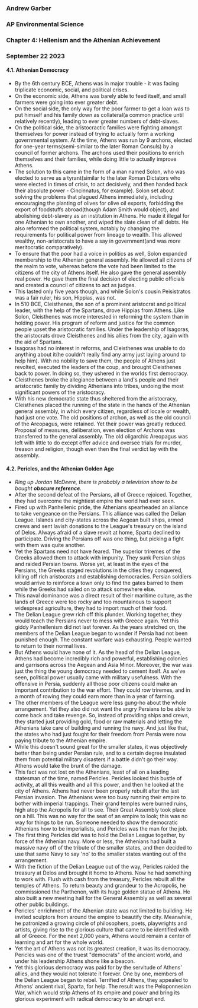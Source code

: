 ### Andrew Garber
### AP Environmental Science
### Chapter 4: Hellenism and the Athenian Achievement
### September 22 2023

#### 4.1. Athenian Democracy
 - By the 6th century BCE, Athens was in major trouble - it was facing triplicate economic, social, and political crises. 
 - On the economic side, Athens was barely able to feed itself, and small farmers were going into ever greater debt.
 - On the social side, the only way for the poor farmer to get a loan was to put himself and his family down as collateral(a common practice until relatively recently), leading to ever greater numbers of debt-slaves.
 - On the political side, the aristocractic families were fighting amongst themselves for power instead of trying to actually form a working governmental system. At the time, Athens was run by 9 archons, elected for one-year terms(semi-similar to the later Roman Consuls) by a council of former archons. The archons used their positions to enrich themselves and their families, while doing little to actually improve Athens.
 - The solution to this came in the form of a man named Solon, who was elected to serve as a tyrant(similar to the later Roman Dictators who were elected in times of crisis, to act decisively, and then handed back their absolute power - Cincinnatus, for example). Solon set about solving the problems that plagued Athens immediately, including encouraging the planting of olives for olive oil exports, forbidding the export of foodstuffs abroad(though Adam Smith would object), and abolishing debt-slavery as an institution in Athens. He made it illegal for one Athenian to own another, and wiped the slate clean of all debts. He also reformed the political system, notably by changing the requirements for political power from lineage to wealth. This allowed wealthy, non-aristocrats to have a say in government(and was *more* meritocratic comparatively).
 - To ensure that the poor had a voice in politics as well, Solon expanded membership to the Athenian general assembly. He allowed all citizens of the realm to vote, whereas before the vote had been limited to the citizens of the city of Athens itself. He also gave the general assembly real power. He gave them the final decision of electing public officials and created a council of citizens to act as judges. 
 - This lasted only five years though, and while Solon's cousin Peisistratos was a fair ruler, his son, Hippias, was not.
 - In 510 BCE, Cleisthenes, the son of a prominent aristocrat and political leader, with the help of the Spartans, drove Hippias from Athens. Like Solon, Cleisthenes was more interested in reforming the system than in holding power. His program of reform and justice for the common people upset the aristocratic families. Under the leadership of Isagoras, the aristocrats drove Cleisthenes and his allies from the city, again with the aid of Spartans.
 - Isagoras had no interest in reforms, and Cleisthenes was unable to do anything about it(he couldn't really find any army just laying around to help him). With no nobility to save them, the people of Athens just revolted, executed the leaders of the coup, and brought Cleisthenes back to power. In doing so, they ushered in the worlds first democracy.
 - Cleisthenes broke the allegiance between a land's people and their aristocratic family by dividing Athenians into tribes, undoing the most significant powers of the aristocracy. 
 - With his new democratic state thus sheltered from the aristocracy, Cleisthenes placed the running of the state in the hands of the Athenian general assembly, in which every citizen, regardless of locale or wealth, had just one vote. The old positions of archon, as well as the old council of the Areopagus, were retained. Yet their power was greatly reduced. Proposal of measures, deliberation, even election of Archons was transferred to the general assembly. The old oligarchic Areopagus was left with little to do except offer advice and oversee trials for murder, treason and religion, though even then the final verdict lay with the assembly.

#### 4.2. Pericles, and the Athenian Golden Age
 - *Ring up Jordan McDeere, there is probably a television show to be bought **obscure reference**.*
 - After the second defeat of the Persians, all of Greece rejoiced. Together, they had overcome the mightiest empire the world had ever seen.
 - Fired up with Panhellenic pride, the Athenians spearheaded an alliance to take vengeance on the Persians. This alliance was called the Delian League. Islands and city-states across the Aegean built ships, armed crews and sent lavish donations to the League's treasury on the island of Delos. Always afraid of a slave revolt at home, Sparta declined to participate. Driving the Persians off was one thing, but picking a fight with them was quite another.
 - Yet the Spartans need not have feared. The superior triremes of the Greeks allowed them to attack with impunity. They sunk Persian ships and raided Persian towns. Worse yet, at least in the eyes of the Persians, the Greeks staged revolutions in the cities they conquered, killing off rich aristocrats and establishing democracies. Persian soldiers would arrive to reinforce a town only to find the gates barred to them while the Greeks had sailed on to attack somewhere else.
 - This naval dominance was a direct result of their maritime culture, as the lands of Greece were too rocky and too mountainous to support widespread agriculture, they had to import much of their food.
 - The Delian League grew rich off this plunder. Working together, they would teach the Persians never to mess with Greece again. Yet this giddy Panhellenism did not last forever. As the years stretched on, the members of the Delian League began to wonder if Persia had not been punished enough. The constant warfare was exhausting. People wanted to return to their normal lives.
 - But Athens would have none of it. As the head of the Delian League, Athens had become incredibly rich and powerful, establishing colonies and garrisons across the Aegean and Asia Minor. Moreover, the war was just the thing the young democracy needed to cement itself. As we've seen, political power usually came with military usefulness. With the offensive in Persia, suddenly all those poor citizens could make an important contribution to the war effort. They could row triremes, and in a month of rowing they could earn more than in a year of farming.
 - The other members of the League were less gung-ho about the whole arrangement. Yet they also did not want the angry Persians to be able to come back and take revenge. So, instead of providing ships and crews, they started just providing gold, food or raw materials and letting the Athenians take care of building and running the navy. And just like that, the states who had just fought for their freedom from Persia were now paying tribute to the Athenian empire.
 - While this doesn't sound great for the smaller states, it was objectively better than being under Persian rule, and to a certain degree insulated them from potential military disasters if a battle didn't go their way. Athens would take the brunt of the damage.
 - This fact was not lost on the Athenians, least of all on a leading statesman of the time, named Pericles. Pericles looked this bustle of activity, at all this wealth and all this power, and then he looked at the city of Athens. Athens had never been properly rebuilt after the last Persian invasion. The Athenians were too busy running their empire to bother with imperial trappings. Their grand temples were burned ruins, high atop the Acropolis for all to see. Their Great Assembly took place on a hill. This was no way for the seat of an empire to look; this was no way for things to be run. Someone needed to show the democratic Athenians how to be imperialists, and Pericles was the man for the job. 
 - The first thing Pericles did was to hold the Delian League together, by force of the Athenian navy. More or less, the Athenians had built a massive navy off of the tribute of the smaller states, and then decided to use that same Navy to say 'no' to the smaller states wanting out of the arrangement.
 - With the fiction of the Delian League out of the way, Pericles raided the treasury at Delos and brought it home to Athens. Now he had something to work with. Flush with cash from the treasury, Pericles rebuilt all the temples of Athens. To return beauty and grandeur to the Acropolis, he commissioned the Parthenon, with its huge golden statue of Athena. He also built a new meeting hall for the General Assembly as well as several other public buildings.
 - Pericles' enrichment of the Athenian state was not limited to building. He invited sculptors from around the empire to beautify the city. Meanwhile, he patronized a growing circle of philosophers, poets, playwrights and artists, giving rise to the glorious culture that came to be identified with all of Greece. For the next 2,000 years, Athens would remain a center of learning and art for the whole world.
 - Yet the art of Athens was not its greatest creation, it was its democracy. Pericles was one of the truest "democrats" of the ancient world, and under his leadership Athens shone like a beacon.
 - Yet this glorious democracy was paid for by the servitude of Athens' allies, and they would not tolerate it forever. One by one, members of the Delian League began to rebel. Terrified of Athens, they appealed to Athens' ancient rival, Sparta, for help. The result was the Peloponnesian War, which would strip Athens of its empire and power and bring its glorious experiment with radical democracy to an abrupt end.

